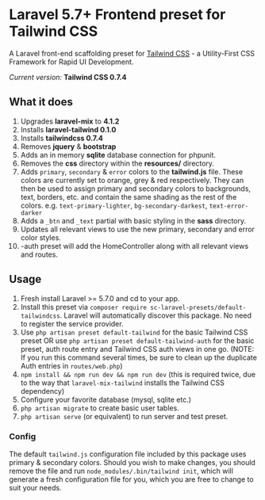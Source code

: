# Laravel 5.7+ Frontend preset for Tailwind CSS

A Laravel front-end scaffolding preset for [Tailwind CSS](https://tailwindcss.com) - a Utility-First CSS Framework for Rapid UI Development.

*Current version:* **Tailwind CSS 0.7.4**

## What it does

1. Upgrades **laravel-mix** to **4.1.2**
2. Installs **laravel-tailwind 0.1.0**
3. Installs **tailwindcss 0.7.4**
4. Removes **jquery** & **bootstrap**
5. Adds an in memory **sqlite** database connection for phpunit.
6. Removes the **css** directory within the **resources/** directory.
7. Adds `primary`, `secondary` & `error` colors to the **tailwind.js** file. These colors are currently set to orange, grey & red respectively. They can then be used to assign primary and secondary colors to backgrounds, text, borders, etc. and contain the same shading as the rest of the colors. e.g. `text-primary-lighter`, `bg-secondary-darkest`, `text-error-darker`
8. Adds a `_btn` and `_text` partial with basic styling in the **sass** directory.
9. Updates all relevant views to use the new primary, secondary and error color styles.
10. -auth preset will add the HomeController along with all relevant views and routes.


## Usage

1. Fresh install Laravel >= 5.7.0 and cd to your app.
2. Install this preset via `composer require sc-laravel-presets/default-tailwindcss`. Laravel will automatically discover this package. No need to register the service provider.
3. Use `php artisan preset default-tailwind` for the basic Tailwind CSS preset OR use `php artisan preset default-tailwind-auth` for the basic preset, auth route entry and Tailwind CSS auth views in one go. (NOTE: If you run this command several times, be sure to clean up the duplicate Auth entries in `routes/web.php`)
4. `npm install && npm run dev && npm run dev` (this is required twice, due to the way that `laravel-mix-tailwind` installs the Tailwind CSS dependency)
5. Configure your favorite database (mysql, sqlite etc.)
6. `php artisan migrate` to create basic user tables.
7. `php artisan serve` (or equivalent) to run server and test preset.

### Config

The default `tailwind.js` configuration file included by this package uses primary & secondary colors. Should you wish to make changes, you should remove the file and run `node_modules/.bin/tailwind init`, which will generate a fresh configuration file for you, which you are free to change to suit your needs.
